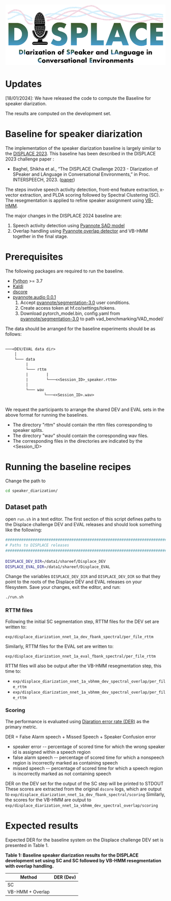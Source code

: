 <div align="left"><img src="../displace_img.png" width="550"/></div>
 

# Updates
[18/01/2024]: We have released the code to compute the Baseline for speaker diarization. 

The results are computed on the development set. 

# Baseline for speaker diarization 
The implementation of the speaker diarization baseline is largely similar to the  [DISPLACE 2023](https://github.com/displace2023/DISPLACE_Baselines). 
This baseline has been described in the DISPLACE 2023 challenge paper :
- Baghel, Shikha et al., “The DISPLACE Challenge 2023 - DIarization of SPeaker and LAnguage in
Conversational Environments,” in Proc. INTERSPEECH, 2023. ([paper](https://www.isca-speech.org/archive/pdfs/interspeech_2023/baghel23_interspeech.pdf))

The steps involve speech activity detection, front-end feature extraction, x-vector extraction, and PLDA scoring followed by Spectral Clustering (SC). The resegmentation is applied to refine speaker assignment using [VB-HMM](https://www.fit.vutbr.cz/research/groups/speech/publi/2018/diez_odyssey2018_63.pdf). 

The major changes in the DISPLACE 2024 baseline are:
1. Speech activity detection using [Pyannote SAD model](https://github.com/pyannote/pyannote-audio)
2. Overlap handling using [Pyannote overlap detector](https://github.com/pyannote/pyannote-audio) and VB-HMM together in the final stage.


# Prerequisites

The following packages are required to run the baseline.

- [Python](https://www.python.org/) >= 3.7
- [Kaldi](https://github.com/kaldi-asr/kaldi)
- [dscore](https://github.com/nryant/dscore)
- [pyannote.audio 0.0.1](https://github.com/pyannote/pyannote-audio)
    1. Accept [pyannote/segmentation-3.0](https://huggingface.co/pyannote/segmentation-3.0) user conditions.
    2. Create access token at hf.co/settings/tokens.
    3. Download pytorch_model.bin, config.yaml from [pyannote/segmentation-3.0](https://huggingface.co/pyannote/segmentation-3.0) to path vad_benchmarking/VAD_model/


The data should be arranged for the baseline experiments should be as follows:  
```
   
───<DEV/EVAL data dir>
    │
    └─── data
         |
         └─── rttm 
         |        |
         |        └───<<Session_ID>_speaker.rttm>
         │ 
         └─── wav
                 └───<<Session_ID>.wav>
                 
```
We request the participants to arrange the shared DEV and EVAL sets in the above format for running the baselines.
- The directory "rttm" should contain the rttm files corresponding to speaker splits.
- The directory "wav" should contain the corresponding wav files.
- The corresponding files in the directories are indicated by the <Session_ID>

  
# Running the baseline recipes
Change the path to
```bash
cd speaker_diarization/
```

## Dataset path
open ``run.sh`` in a text editor. The first section of this script defines paths to the Displace challenge DEV and EVAL releases and should look something like the following:

```bash
################################################################################
# Paths to DISPLACE releases
################################################################################

DISPLACE_DEV_DIR=/data1/shareef/Displace_DEV
DISPLACE_EVAL_DIR=/data1/shareef/Displace_EVAL
```
  
Change the variables ``DISPLACE_DEV_DIR`` and ``DISPLACE_DEV_DIR`` so that they point to the roots of the Displace DEV and EVAL releases on your filesystem. Save your changes, exit the editor, and run:

```bash
./run.sh
```
  
### RTTM files

Following the initial SC segmentation step, RTTM files for the DEV set are written to:

    exp/displace_diarization_nnet_1a_dev_fbank_spectral/per_file_rttm
  
Similarly, RTTM files for the EVAL set are written to:

    exp/displace_diarization_nnet_1a_eval_fbank_spectral/per_file_rttm

RTTM files will also be output after the VB-HMM resegmentation step, this time to:

- ``exp/displace_diarization_nnet_1a_vbhmm_dev_spectral_overlap/per_file_rttm``
- ``exp/displace_diarization_nnet_1a_vbhmm_dev_spectral_overlap/per_file_rttm``
  
### Scoring

The performance is evaluated using [Diaration error rate (DER)](https://github.com/nryant/dscore) as the primary metric.

DER = False Alarm speech + Missed Speech + Speaker Confusion error

- speaker error -- percentage of scored time for which the wrong speaker id is assigned within a speech region
- false alarm speech -- percentage of scored time for which a nonspeech region is incorrectly marked as containing speech
- missed speech -- percentage of scored time for which a speech region is incorrectly marked as not containing speech

DER on the DEV set for the output of the SC step will be printed to STDOUT
These scores are extracted from the original ``dscore`` logs, which are output to ``exp/displace_diarization_nnet_1a_dev_fbank_spectral/scoring``
Similarly, the scores for the VB-HMM are output to ``exp/displace_diarization_nnet_1a_vbhmm_dev_spectral_overlap/scoring`` 
  
# Expected results

Expected DER for the baseline system on the Displace challenge DEV set is presented in Table 1.


**Table 1: Baseline speaker diarization results for the DISPLACE development set using SC and SC followed by VB-HMM resegmentation with overlap handling.**

|  Method           | DER (Dev)   | 
| ------------------| ----------- |
| SC                |             |       
| VB-HMM + Overlap  |             |
  

  
<!-- ## Pretrained SAD model

We have placed a copy of the TDNN+stats SAD model used to produce these results on [Zenodo](https://zenodo.org/). To use this model, download and unarchive the [tarball](https://zenodo.org/record/4299009), then move it to ``speaker_diarization/exp``. -->

  


